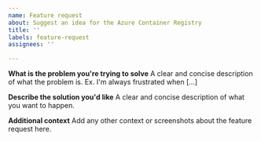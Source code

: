 ```yaml
---
name: Feature request
about: Suggest an idea for the Azure Container Registry
title: ''
labels: feature-request
assignees: ''

---
```


**What is the problem you're trying to solve**
A clear and concise description of what the problem is. Ex. I'm always frustrated when [...]

**Describe the solution you'd like**
A clear and concise description of what you want to happen.

**Additional context**
Add any other context or screenshots about the feature request here.
